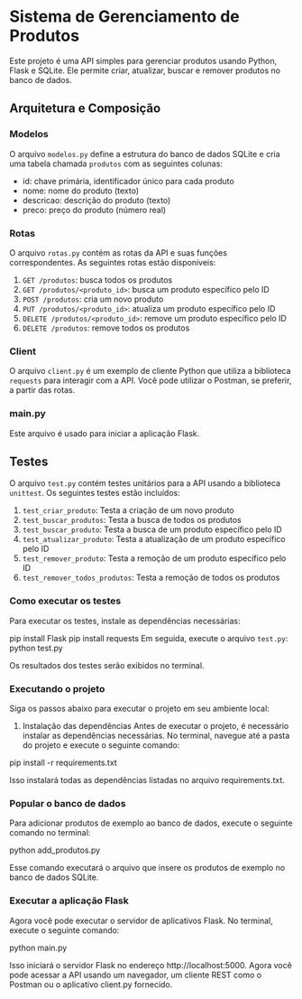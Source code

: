 # Sistema de Gerenciamento de Produtos

Este projeto é uma API simples para gerenciar produtos usando Python, Flask e SQLite. Ele permite criar, atualizar, buscar e remover produtos no banco de dados.

## Arquitetura e Composição

### Modelos

O arquivo `modelos.py` define a estrutura do banco de dados SQLite e cria uma tabela chamada `produtos` com as seguintes colunas:

- id: chave primária, identificador único para cada produto
- nome: nome do produto (texto)
- descricao: descrição do produto (texto)
- preco: preço do produto (número real)

### Rotas

O arquivo `rotas.py` contém as rotas da API e suas funções correspondentes. As seguintes rotas estão disponíveis:

1. `GET /produtos`: busca todos os produtos
2. `GET /produtos/<produto_id>`: busca um produto específico pelo ID
3. `POST /produtos`: cria um novo produto
4. `PUT /produtos/<produto_id>`: atualiza um produto específico pelo ID
5. `DELETE /produtos/<produto_id>`: remove um produto específico pelo ID
6. `DELETE /produtos`: remove todos os produtos

### Client

O arquivo `client.py` é um exemplo de cliente Python que utiliza a biblioteca `requests` para interagir com a API. Você pode utilizar o Postman, se preferir, a partir das rotas.

### main.py

Este arquivo é usado para iniciar a aplicação Flask.

## Testes

O arquivo `test.py` contém testes unitários para a API usando a biblioteca `unittest`. Os seguintes testes estão incluídos:

1. `test_criar_produto`: Testa a criação de um novo produto
2. `test_buscar_produtos`: Testa a busca de todos os produtos
3. `test_buscar_produto`: Testa a busca de um produto específico pelo ID
4. `test_atualizar_produto`: Testa a atualização de um produto específico pelo ID
5. `test_remover_produto`: Testa a remoção de um produto específico pelo ID
6. `test_remover_todos_produtos`: Testa a remoção de todos os produtos

### Como executar os testes

Para executar os testes, instale as dependências necessárias:

pip install Flask
pip install requests
Em seguida, execute o arquivo `test.py`:
python test.py


Os resultados dos testes serão exibidos no terminal.


### Executando o projeto
Siga os passos abaixo para executar o projeto em seu ambiente local:

1. Instalação das dependências
Antes de executar o projeto, é necessário instalar as dependências necessárias. No terminal, navegue até a pasta do projeto e execute o seguinte comando:

pip install -r requirements.txt

Isso instalará todas as dependências listadas no arquivo requirements.txt.

### Popular o banco de dados
Para adicionar produtos de exemplo ao banco de dados, execute o seguinte comando no terminal:

python add_produtos.py

Esse comando executará o arquivo que insere os produtos de exemplo no banco de dados SQLite.

### Executar a aplicação Flask
Agora você pode executar o servidor de aplicativos Flask. No terminal, execute o seguinte comando:

python main.py

Isso iniciará o servidor Flask no endereço http://localhost:5000. Agora você pode acessar a API usando um navegador, um cliente REST como o Postman ou o aplicativo client.py fornecido.
